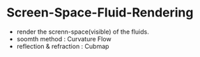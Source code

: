# Screen-Space-Fluid-Rendering
* render the screnn-space(visible) of the fluids.
* soomth method : Curvature Flow
* reflection & refraction : Cubmap

